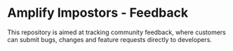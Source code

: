 # Amplify Impostors - Feedback
This repository is aimed at tracking community feedback, where customers can submit bugs, changes and feature requests directly to developers.
